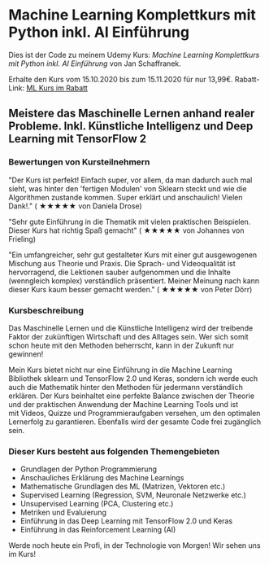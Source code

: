 # Machine Learning Komplettkurs mit Python inkl. AI Einführung

Dies ist der Code zu meinem Udemy Kurs:
*Machine Learning Komplettkurs mit Python inkl. AI Einführung* von Jan Schaffranek.

Erhalte den Kurs vom 15.10.2020 bis zum 15.11.2020 für nur 13,99€.
Rabatt-Link: [ML Kurs im Rabatt](https://www.udemy.com/course/machine-learning-grundlagen-mit-python-inkl-ai-einfuhrung/?couponCode=FRANNECK_OCT_2020)

## Meistere das Maschinelle Lernen anhand realer Probleme. Inkl. Künstliche Intelligenz und Deep Learning mit TensorFlow 2

### Bewertungen von Kursteilnehmern

"Der Kurs ist perfekt! Einfach super, vor allem, da man dadurch auch mal sieht, was hinter den 'fertigen Modulen' von Sklearn steckt und wie die Algorithmen zustande kommen. Super erklärt und anschaulich! Vielen Dank!." ( ★★★★★ von  Daniela Drose)

"Sehr gute Einführung in die Thematik mit vielen praktischen Beispielen. Dieser Kurs hat richtig Spaß gemacht" ( ★★★★★ von Johannes von Frieling)

"Ein umfangreicher, sehr gut gestalteter Kurs mit einer gut ausgewogenen Mischung aus Theorie und Praxis. Die Sprach- und Videoqualität ist hervorragend, die Lektionen sauber aufgenommen und die Inhalte (wenngleich komplex) verständlich präsentiert. Meiner Meinung nach kann dieser Kurs kaum besser gemacht werden."  ( ★★★★★ von  Peter Dörr)

### Kursbeschreibung

Das Maschinelle Lernen und die Künstliche Intelligenz wird der treibende Faktor der zukünftigen Wirtschaft und des Alltages sein.
Wer sich somit schon heute mit den Methoden beherrscht, kann in der Zukunft nur gewinnen!

Mein Kurs bietet nicht nur eine Einführung in die Machine Learning Bibliothek sklearn und TensorFlow 2.0 und Keras, sondern ich werde euch auch die Mathematik hinter den Methoden für jedermann verständlich erklären.
Der Kurs beinhaltet eine perfekte Balance zwischen der Theorie und der praktischen Anwendung der Machine Learning Tools und ist mit Videos, Quizze und Programmieraufgaben versehen, um den optimalen Lernerfolg zu garantieren.
Ebenfalls wird der gesamte Code frei zugänglich sein.

### Dieser Kurs besteht aus folgenden Themengebieten

- Grundlagen der Python Programmierung
- Anschauliches Erklärung des Machine Learnings
- Mathematische Grundlagen des ML (Matrizen, Vektoren etc.)
- Supervised Learning (Regression, SVM, Neuronale Netzwerke etc.)
- Unsupervised Learning (PCA, Clustering etc.)
- Metriken und Evaluierung
- Einführung in das Deep Learning mit TensorFlow 2.0 und Keras
- Einführung in das Reinforcement Learning (AI)

Werde noch heute ein Profi, in der Technologie von Morgen!
Wir sehen uns im Kurs!
